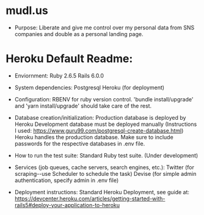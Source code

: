 # mudl.us

* Purpose:
	Liberate and give me control over my personal data from SNS companies and double as a personal landing page.

# Heroku Default Readme:
* Enviornment:
	Ruby 2.6.5
	Rails 6.0.0

* System dependencies:
	Postgresql
	Heroku (for deployment)

* Configuration:
	RBENV for ruby version control. 'bundle install/upgrade' and 'yarn install/upgrade' should take care of the rest. 

* Database creation/initialization:
	Production database is deployed by Heroku
	Development database must be deployed manually (Instructions I used: https://www.guru99.com/postgresql-create-database.html)
	Heroku handles the production database. Make sure to include passwords for the respective databases in .env file.

* How to run the test suite:
	Standard Ruby test suite. (Under development)

* Services (job queues, cache servers, search engines, etc.):
	Twitter (for scraping--use Scheduler to schedule the task)
	Devise (for simple admin authentication, specify admin in .env file)

* Deployment instructions:
	Standard Heroku Deployment, see guide at: https://devcenter.heroku.com/articles/getting-started-with-rails5#deploy-your-application-to-heroku
